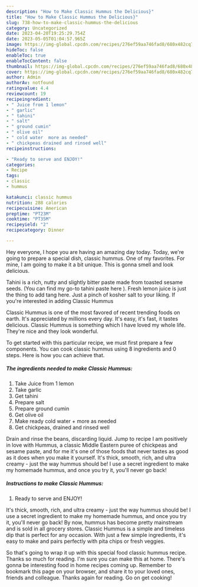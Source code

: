 ```yaml
---
description: "How to Make Classic Hummus the Delicious}"
title: "How to Make Classic Hummus the Delicious}"
slug: 738-how-to-make-classic-hummus-the-delicious
category: Uncategorized
date: 2023-04-20T19:25:29.754Z
date: 2023-05-05T01:04:57.965Z
image: https://img-global.cpcdn.com/recipes/276ef59aa746fad8/680x482cq70/classic-hummus-recipe-main-photo.jpg
hideToc: false
enableToc: true
enableTocContent: false
thumbnail: https://img-global.cpcdn.com/recipes/276ef59aa746fad8/680x482cq70/classic-hummus-recipe-main-photo.jpg
cover: https://img-global.cpcdn.com/recipes/276ef59aa746fad8/680x482cq70/classic-hummus-recipe-main-photo.jpg
author: Admin
authorAv: notfound
ratingvalue: 4.4
reviewcount: 19
recipeingredient:
- " Juice from 1 lemon"
- " garlic"
- " tahini"
- " salt"
- " ground cumin"
- " olive oil"
- " cold water  more as needed"
- " chickpeas drained and rinsed well"
recipeinstructions:

- "Ready to serve and ENJOY!"
categories:
- Recipe
tags:
- classic
- hummus

katakunci: classic hummus 
nutrition: 288 calories
recipecuisine: American
preptime: "PT23M"
cooktime: "PT35M"
recipeyield: "2"
recipecategory: Dinner

---
```



Hey everyone, I hope you are having an amazing day today. Today, we're going to prepare a special dish, classic hummus. One of my favorites. For mine, I am going to make it a bit unique. This is gonna smell and look delicious.

Tahini is a rich, nutty and slightly bitter paste made from toasted sesame seeds. (You can find my go-to tahini paste here ). Fresh lemon juice is just the thing to add tang here. Just a pinch of kosher salt to your liking. If you&#39;re interested in adding Classic Hummus

Classic Hummus is one of the most favored of recent trending foods on earth. It's appreciated by millions every day. It's easy, it's fast, it tastes delicious. Classic Hummus is something which I have loved my whole life. They're nice and they look wonderful.


To get started with this particular recipe, we must first prepare a few components. You can cook classic hummus using 8 ingredients and 0 steps. Here is how you can achieve that.

<!--inarticleads1-->

##### The ingredients needed to make Classic Hummus:

1. Take  Juice from 1 lemon
1. Take  garlic
1. Get  tahini
1. Prepare  salt
1. Prepare  ground cumin
1. Get  olive oil
1. Make ready  cold water + more as needed
1. Get  chickpeas, drained and rinsed well


Drain and rinse the beans, discarding liquid. Jump to recipe I am positively in love with Hummus, a classic Middle Eastern puree of chickpeas and sesame paste, and for me it&#39;s one of those foods that never tastes as good as it does when you make it yourself. It&#39;s thick, smooth, rich, and ultra creamy - just the way hummus should be! I use a secret ingredient to make my homemade hummus, and once you try it, you&#39;ll never go back! 

<!--inarticleads2-->

##### Instructions to make Classic Hummus:


1. Ready to serve and ENJOY!

It&#39;s thick, smooth, rich, and ultra creamy - just the way hummus should be! I use a secret ingredient to make my homemade hummus, and once you try it, you&#39;ll never go back! By now, hummus has become pretty mainstream and is sold in all grocery stores. Classic Hummus is a simple and timeless dip that is perfect for any occasion. With just a few simple ingredients, it&#39;s easy to make and pairs perfectly with pita chips or fresh veggies. 

So that's going to wrap it up with this special food classic hummus recipe. Thanks so much for reading. I'm sure you can make this at home. There's gonna be interesting food in home recipes coming up. Remember to bookmark this page on your browser, and share it to your loved ones, friends and colleague. Thanks again for reading. Go on get cooking!
